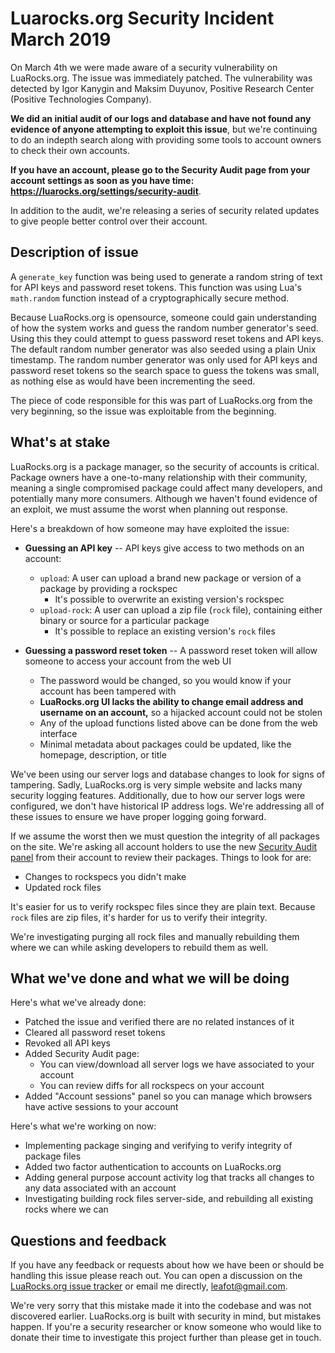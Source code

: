 
# Luarocks.org Security Incident March 2019

On March 4th we were made aware of a security vulnerability on LuaRocks.org.
The issue was immediately patched. The vulnerability was detected by Igor
Kanygin and Maksim Duyunov, Positive Research Center (Positive Technologies
Company).

**We did an initial audit of our logs and database and have not found any
evidence of anyone attempting to exploit this issue**, but we're continuing to
do an indepth search along with providing some tools to account owners to check
their own accounts.

**If you have an account, please go to the Security Audit page from your
account settings as soon as you have time:
<https://luarocks.org/settings/security-audit>**.

In addition to the audit, we're releasing a series of security related updates
to give people better control over their account.

## Description of issue

A `generate_key` function was being used to generate a random string of text
for API keys and password reset tokens. This function was using Lua's
`math.random` function instead of a cryptographically secure method.

Because LuaRocks.org is opensource, someone could gain understanding of how the
system works and guess the random number generator's seed. Using this they
could attempt to guess password reset tokens and API keys. The default random
number generator was also seeded using a plain Unix timestamp. The random
number generator was only used for API keys and password reset tokens so the
search space to guess the tokens was small, as nothing else as would have been
incrementing the seed.

The piece of code responsible for this was part of LuaRocks.org from the very
beginning, so the issue was exploitable from the beginning.

## What's at stake

LuaRocks.org is a package manager, so the security of accounts is critical.
Package owners have a one-to-many relationship with their community, meaning a
single compromised package could affect many developers, and potentially many
more consumers. Although we haven't found evidence of an exploit, we must
assume the worst when planning out response.

Here's a breakdown of how someone may have exploited the issue:

* **Guessing an API key** -- API keys give access to two methods on an account:
  * `upload`: A user can upload a brand new package or version of a package by providing a rockspec
    * It's possible to overwrite an existing version's rockspec
  * `upload-rock`: A user can upload a zip file (`rock` file), containing either binary or source for a particular package
    * It's possible to replace an existing version's `rock` files

* **Guessing a password reset token** -- A password reset token will allow someone to access your account from the web UI
  * The password would be changed, so you would know if your account has been tampered with
  * **LuaRocks.org UI lacks the ability to change email address and username on an account,** so a hijacked account could not be stolen
  * Any of the upload functions listed above can be done from the web interface
  * Minimal metadata about packages could be updated, like the homepage, description, or title

We've been using our server logs and database changes to look for signs of
tampering. Sadly, LuaRocks.org is very simple website and lacks many security
logging features. Additionally, due to how our server logs were configured, we
don't have historical IP address logs. We're addressing all of these issues to
ensure we have proper logging going forward.

If we assume the worst then we must question the integrity of all packages on
the site. We're asking all account holders to use the new [Security Audit panel](/settings/security-audit)
from their account to review their packages. Things to look for are:

* Changes to rockspecs you didn't make
* Updated rock files

It's easier for us to verify rockspec files since they are plain text. Because
`rock` files are zip files, it's harder for us to verify their integrity.

We're investigating purging all rock files and manually rebuilding them where
we can while asking developers to rebuild them as well.

## What we've done and what we will be doing

Here's what we've already done:

* Patched the issue and verified there are no related instances of it
* Cleared all password reset tokens
* Revoked all API keys
* Added Security Audit page:
  * You can view/download all server logs we have associated to your account
  * You can review diffs for all rockspecs on your account
* Added "Account sessions" panel so you can manage which browsers have active sessions to your account

Here's what we're working on now:

* Implementing package singing and verifying to verify integrity of package files
* Added two factor authentication to accounts on LuaRocks.org
* Adding general purpose account activity log that tracks all changes to any data associated with an account
* Investigating building rock files server-side, and rebuilding all existing rocks where we can

## Questions and feedback

If you have any feedback or requests about how we have been or should be
handling this issue please reach out. You can open a discussion on the
[LuaRocks.org issue tracker](https://github.com/luarocks/luarocks-site/issues)
or email me directly, <leafot@gmail.com>.

We're very sorry that this mistake made it into the codebase and was not
discovered earlier. LuaRocks.org is built with security in mind, but mistakes
happen. If you're a security researcher or know someone who would like to
donate their time to investigate this project further than please get in touch.


